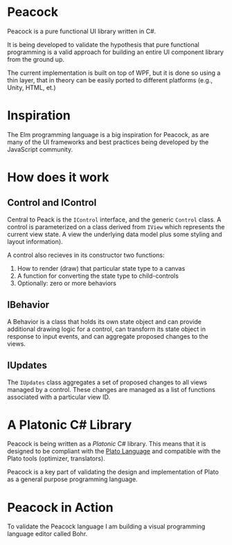# Peacock

Peacock is a pure functional UI library written in C#.

It is being developed to validate the hypothesis that pure functional programming 
is a valid approach for building an entire UI component library from the ground up. 

The current implementation is built on top of WPF, but it is done so using a thin layer,
that in theory can be easily ported to different platforms (e.g., Unity, HTML, et.) 

# Inspiration

The Elm programming language is a big inspiration for Peacock, as are many of the UI
frameworks and best practices being developed by the JavaScript community. 

# How does it work

## Control and IControl

Central to Peack is the `IControl` interface, and the generic `Control` class.
A control is parameterized on a class derived from `IView` which represents 
the current view state. A view the underlying data model
plus some styling and layout information). 

A control also recieves in its constructor two functions:

1. How to render (draw) that particular state type to a canvas
2. A function for converting the state type to child-controls
3. Optionally: zero or more behaviors

## IBehavior

A Behavior is a class that holds its own state object and can provide additional drawing logic for a control,
can transform its state object in response to input events, and can aggregate proposed changes to the views. 

## IUpdates 

The `IUpdates` class aggregates a set of proposed changes to all views managed by a control. 
These changes are managed as a list of functions associated with a particular view ID. 

# A Platonic C# Library 

Peacock is being written as a *Platonic* C# library. This means that it 
is designed to be compliant with the [Plato Language](https://github.com/cdiggins/plato)
and compatible with the Plato tools (optimizer, translators).

Peacock is a key part of validating the design and implementation of Plato as a 
general purpose programming language. 

# Peacock in Action 

To validate the Peacock language I am building a visual programming language editor called 
Bohr. 
